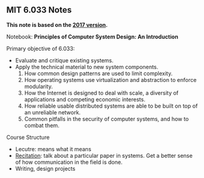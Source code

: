 ## MIT 6.033 Notes

**This note is based on the [2017 version](http://web.mit.edu/6.033/2017/wwwdocs/index.shtml).**

Notebook: **Principles of Computer System Design: An Introduction**

Primary objective of 6.033:
- Evaluate and critique existing systems.
- Apply the technical material to new system components.
	1. How common design patterns are used to limit complexity.
	2. How operating systems use virtualization and abstraction to enforce modularity.
	3. How the Internet is designed to deal with scale, a diversity of applications and competing economic interests.
	4. How reliable usable distributed systems are able to be built on top of an unreliable network.
	5. Common pitfalls in the security of computer systems, and how to combat them.

Course Structure
- Lecutre: means what it means
- [Recitation](./rec.md): talk about a particular paper in systems. Get a better sense of how communication in the field is done.
- Writing, design projects

